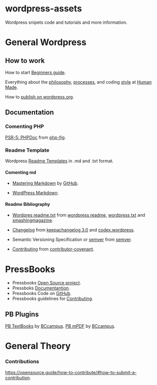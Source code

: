 # wordpress-assets
Wordpress snipets code and tutorials and more information.

# General Wordpress

## How to work

How to start [Beginners guide](wordpress/wordpress_development/development.md).

Everything about the [philosophy](https://engineering.hmn.md/how-we-work/philosophy/), [processes](https://engineering.hmn.md/how-we-work/process/), and coding [style](https://engineering.hmn.md/how-we-work/style/) at [Human Made](https://engineering.hmn.md/).

How to [publish on wordpress.org](wordpress/wordpress_plugins.md).

## Documentation

### Comenting PHP

[PSR-5: PHPDoc](https://github.com/phpDocumentor/fig-standards/blob/master/proposed/phpdoc.md) from [php-fig](http://www.php-fig.org/psr/).

### Readme Template

Wordpress [Readme Templates](readme/README.md) in .md and .txt format.

#### Comenting md
* [Mastering Markdown](https://guides.github.com/features/mastering-markdown/) by [GitHub](https://guides.github.com/).

* [WordPress Markdown](https://daringfireball.net/projects/markdown/).

#### Readme Bibliography

* [Wordpres readme.txt](readme/readme.txt) from [wordpress readme](https://wordpress.org/plugins/developers/#readme "wordpress.org"), [wordpress txt](https://developer.wordpress.org/plugins/wordpress-org/how-your-readme-txt-works/) and [smashingmagazine](https://www.smashingmagazine.com/2011/11/improve-wordpress-plugins-readme-txt/ "smashingmagazine.com").

* [Changelog](readme/docs/changelog/CHANGELOG.md) from [keepachangelog 3.0](http://keepachangelog.com/en/0.3.0/ "keepachangelog.com/en/0.3.0") and [codex.wordpress](https://codex.wordpress.org/Version_4.7 "codex.wordpress.org").

* Semantic Versioning Specification or [semver](readme/docs/semver/semver.md) from [semver](http://semver.org "semver.org").

* [Contributing](readme/docs/contributing/CONTRIBUTING.md) from [contributor-covenant](http://contributor-covenant.org/ "contributor-covenant.org").

# PressBooks
* Pressbooks [Open Source project](https://pressbooks.org/).
* Pressboks [Documentantion](http://docs.pressbooks.org/).
* Pressbooks Code on [GitHub](http://github.com/pressbooks/pressbooks/).
* Pressbooks guidelines for [Contributing](https://github.com/pressbooks/pressbooks/blob/dev/.github/CONTRIBUTING.md).

## PB Plugins
[PB TextBooks](https://github.com/BCcampus/pressbooks-textbook) by [BCcampus](https://github.com/BCcampus).
[PB mPDF](https://github.com/BCcampus/pressbooks-mpdf) by [BCcampus](https://github.com/BCcampus).

# General Theory

### Contributions

https://opensource.guide/how-to-contribute/#how-to-submit-a-contribution.


